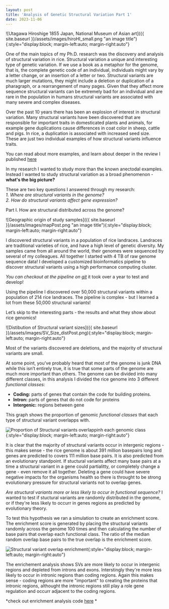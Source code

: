 ```yaml
---
layout: post
title: 'Analysis of Genetic Structural Variation Part 1'
date: 2023-11-06
---
```


![Utagawa Hiroshige 1855 Japan, National Museum of Asian art]({{ site.baseurl }}/assets/images/hiroHI_small.png "an image title"){:style="display:block; margin-left:auto; margin-right:auto"}

One of the main topics of my Ph.D. research was the discovery and analysis of structural variation in rice. Structural variation a unique and interesting type of genetic variation. If we use a book as a metaphor for the genome, that is, the complete genetic code of an individual, individuals might vary by a letter change, or an insertion of a letter or two. Structural variants are much larger mutations, they might include a deletion or duplication of a pharagraph, or a rearrangement of many pages. Given that they affect more sequence structural variants can be extremely bad for an individual and are rare in the population in humans structural variants are associated with many severe and complex diseases.

Over the past 10 years there has been an explosion of interest in structural variation. Many structural variants have been discovered that are responsible for important traits in domesticated plants and animals, for example gene duplications cause differences in coat color in sheep, cattle and pigs. In rice, a duplication is associated with increased seed size. These are just two individual examples of how structural variants influence traits. 

You can read about more examples, and learn about deeper in the review I published
[here](https://www.cell.com/trends/plant-science/fulltext/S1360-1385(19)30015-9?_returnURL=https%3A%2F%2Flinkinghub.elsevier.com%2Fretrieve%2Fpii%2FS1360138519300159%3Fshowall%3Dtrue#secsect0040)

In my research I wanted to study more than the known anectodal examples. Instead I wanted to study structural variation as a broad phenomenon - **what's the big picture?**

These are two key questions I answered through my research:  
*1. Where are structural variants in the genome?*  
*2. How do structural variants affect gene expression?*

Part I. How are structural distributed across the genome?

![Geographic origin of study samples]({{ site.baseurl }}/assets/images/mapPost.png "an image title"){:style="display:block; margin-left:auto; margin-right:auto"}

I discovered structural variants in a population of rice landraces. Landraces are traditional varieties of rice, and have a high level of genetic diversity. My samples came from all around the world, their genomes were sequenced by several of my colleagues. All together I started with 4 TB of raw genome sequence data! I developed a customized bioinformatics pipeline to discover structural variants using a high performance computing cluster.  

*You can checkout at the pipeline on
[git](http://github.com/zlye/RVE/)*
it took over a year to test and develop!

Using the pipeline I discovered over 50,000 structural variants within a population of 214 rice landraces. The pipeline is complex - but I learned a lot from these 50,000 structural variants!

Let’s skip to the interesting parts - the results and what they show about rice genomics!

![Distibution of Structural variant sizes]({{ site.baseurl }}/assets/images/SV_Size_distPost.png){:style="display:block; margin-left:auto; margin-right:auto"}

Most of the variants discovered are deletions, and the majority of structural variants are small.

At some point, you’ve probably heard that most of the genome is junk DNA while this isn’t entirely true, it is true that some parts of the genome are much more important than others.
The genome can be divided into many different classes, in this analysis I divided the rice genome into 3 different _functional classes_:
 - **Coding:** parts of genes that contain the code for building proteins. 
 - **Intron:** parts of genes that do not code for proteins
 - **Intergenic:** regions between gene

This graph shows the proportion of genomic _functional classes_ that each type of structural variant overlapps with. 

![Proportion of Structural variants overlappinh each genomic class]({{site.baseurl}}/assets/images/Fractions_post.png){:style="display:block; margin-left:auto; margin-right:auto"}

It is clear that the majority of structural variants occur in intergenic regions - this makes sense - the rice genome is about 391 million basepairs long and genes are predicted to covers 111 million base pairs. It is also predicted from an evolutionary standpoint. If stuctural variants affect many base pairs at a time a structural variant in a gene could partialitty, or completely change a gene - even remove it all together. Deleting a gene could have severe negative impacts for the organisms health so there is throught to be strong evolutionary pressure for structural variants not to overlap genes.

*Are structural variants more or less likely to occur in functional sequence?*
I wanted to test if stuctural variants are randomly distributed in the genome, or if they're less likely to occurr in genes regions as predicted by evolutionary theory.

To test this hypothesis we ran a simulation to create an enrichment score. The enrichment score is generated by placing the structural variants randomly across the genome 100 times and then calculating the number of base pairs that overlap each functional class. The ratio of the median random overlap base pairs to the true overlap is the enrichment score. 

![Structural variant overlap enrichment]({{site.baseurl}}/assets/images/SV_overlap_enrichment_post.png){:style="display:block; margin-left:auto; margin-right:auto"}

The enrichement analysis shows SVs are more likely to occur in intergenic regions and depleted from introns and exons. Interstingly they're more less likely to occur in intronic regions than coding regions. Again this makes sense - coding regions are more "important" to creating the proteins that intronic regions, althought the intronic regions still play a role gene regulation and occurr adjacent to the coding regions.

*check out enrichment analysis code 
[here](http://github.com/zlye/SV_feature_enrichment/)
*
